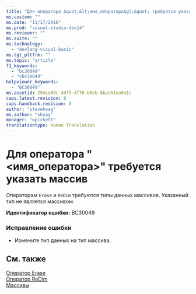 ```yaml
---
title: "Для оператора &quot;&lt;имя_оператора&gt;&quot; требуется указать массив | Microsoft Docs"
ms.custom: ""
ms.date: "11/17/2016"
ms.prod: "visual-studio-dev14"
ms.reviewer: ""
ms.suite: ""
ms.technology: 
  - "devlang-visual-basic"
ms.tgt_pltfrm: ""
ms.topic: "article"
f1_keywords: 
  - "bc30049"
  - "vbc30049"
helpviewer_keywords: 
  - "BC30049"
ms.assetid: 294ce09c-49f9-4f78-b0eb-8bae51ea9a1c
caps.latest.revision: 8
caps.handback.revision: 8
author: "stevehoag"
ms.author: "shoag"
manager: "wpickett"
translationtype: Human Translation
---
```

# Для оператора &quot;&lt;имя_оператора&gt;&quot; требуется указать массив
Операторам `Erase` и `ReDim` требуются типы данных массивов. Указанный тип не является массивом.  
  
 **Идентификатор ошибки:** BC30049  
  
### Исправление ошибки  
  
-   Измените тип данных на тип массива.  
  
## См. также  
 [Оператор Erase](../../visual-basic/language-reference/statements/erase-statement.md)   
 [Оператор ReDim](../../visual-basic/language-reference/statements/redim-statement.md)   
 [Массивы](../../visual-basic/programming-guide/language-features/arrays/index.md)